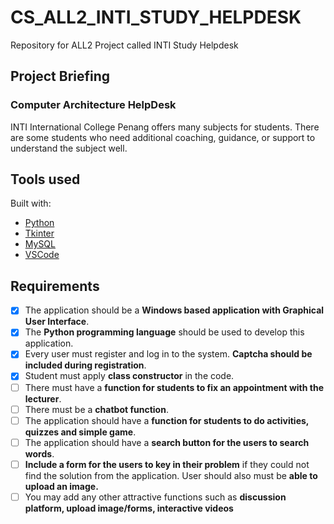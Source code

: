# CS_ALL2_INTI_STUDY_HELPDESK
Repository for ALL2 Project called INTI Study Helpdesk 

## Project Briefing
### Computer Architecture HelpDesk 
INTI International College Penang offers many subjects for students. There are some students who need additional coaching, guidance, or support to understand the subject well. 


## Tools used
Built with:
* [Python](https://www.python.org/)
* [Tkinter](https://docs.python.org/3/library/tkinter.html)
* [MySQL](https://www.mysql.com/)
* [VSCode](https://code.visualstudio.com/)

## Requirements
- [x] The application should be a **Windows based application with Graphical User Interface**.
- [x] The **Python programming language** should be used to develop this application.
- [x] Every user must register and log in to the system. **Captcha should be included during registration**.
- [x] Student must apply **class constructor** in the code.
- [ ] There must have a **function for students to fix an appointment with the lecturer**.
- [ ] There must be a **chatbot function**.
- [ ] The application should have a **function for students to do activities, quizzes and simple game**.
- [ ] The application should have a **search button for the users to search words**.
- [ ] **Include a form for the users to key in their problem** if they could not find the solution from the application. User should also must be **able to upload an image.**
- [ ] You may add any other attractive functions such as **discussion platform, upload image/forms, interactive videos**
